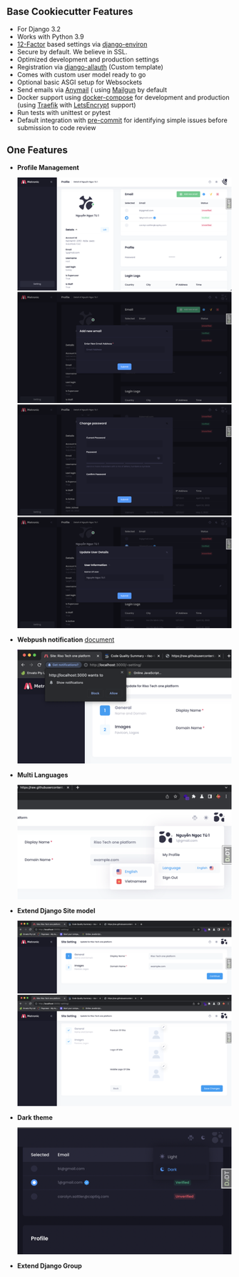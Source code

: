 ## Base Cookiecutter Features

- For Django 3.2
- Works with Python 3.9
- [12-Factor](http://12factor.net/) based settings
  via [django-environ](https://github.com/joke2k/django-environ)
- Secure by default. We believe in SSL.
- Optimized development and production settings
- Registration
  via [django-allauth](https://github.com/pennersr/django-allauth) (Custom
  template)
- Comes with custom user model ready to go
- Optional basic ASGI setup for Websockets
- Send emails via [Anymail](https://github.com/anymail/django-anymail) (
  using [Mailgun](http://www.mailgun.com/) by default
- Docker support using [docker-compose](https://github.com/docker/compose) for
  development and production (using [Traefik](https://traefik.io/)
  with [LetsEncrypt](https://letsencrypt.org/) support)
- Run tests with unittest or pytest
- Default integration
  with [pre-commit](https://github.com/pre-commit/pre-commit) for identifying
  simple issues before submission to code review

## One Features

- <b>Profile Management</b>


  <img src="../one/static/images/screenshots/02.png" alt="User Profile in Dark">
  <img src="../one/static/images/screenshots/07-Profile-1.png" alt="User Profile in Dark">
  <img src="../one/static/images/screenshots/07-Profile-2.png" alt="User Profile in Dark">
  <img src="../one/static/images/screenshots/07-Profile-3.png" alt="User Profile in Dark">


- <b>Webpush notification</b> [document](https://github.com/safwanrahman/django-webpush)
  

  <img src="../one/static/images/screenshots/04-Webpush.png" alt="User Profile in Dark">


- <b>Multi Languages</b>


  <img src="../one/static/images/screenshots/05-Language.png" alt="User Profile in Dark">


- <b>Extend Django Site model</b>


  <img src="../one/static/images/screenshots/06-Site-1.png" alt="User Profile in Dark">
  <img src="../one/static/images/screenshots/06-Site-2.png" alt="User Profile in Dark">


- <b>Dark theme</b>


  <img src="../one/static/images/screenshots/08.png" alt="User Profile in Dark">


- <b>Extend Django Group</b>

